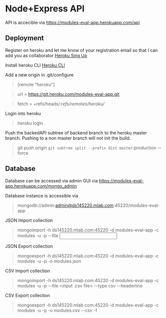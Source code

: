 # Node+Express API
API is accecible via https://modules-eval-app.herokuapp.com/api

## Deployment
Register on heroku and let me know of your registration email so that I can add you as collaborator
[Heroku Sing Up](https://signup.heroku.com/)

Install heroku CLI
[Heroku CLI](https://devcenter.heroku.com/articles/heroku-cli)

Add a new origin in .git/configure
>[remote "heroku"]

>   url = https://git.heroku.com/modules-eval-app.git

>   fetch = +refs/heads/*:refs/remotes/heroku/*

Login into heroku
> heroku login

Push the backedAPI subtree of backend branch to the heroku master branch. Pushing to a non master branch will not init the build.
> git push origin `git subtree split --prefix dist master`:production --force

## Database
Database can be accessed via admin GUI via https://modules-eval-app.herokuapp.com/mongo_admin

Database instance is accessible via
> mongodb://admin:admin@ds145220.mlab.com:45220/modules-eval-app

JSON Import collection
> mongoimport -h ds145220.mlab.com:45220 -d modules-eval-app -c modules -u <user> -p <password> --file <input file>

JSON Export collection
> mongoexport -h ds145220.mlab.com:45220 -d modules-eval-app -c modules -u <user> -p <password> -o modules.json

CSV Import collection
> mongoimport -h ds145220.mlab.com:45220 -d modules-eval-app -c modules -u <user> -p <password> --file <input .csv file> --type csv --headerline

CSV Export collection
> mongoexport -h ds145220.mlab.com:45220 -d modules-eval-app -c modules -u <user> -p <password> -o modules.csv --csv -f <comma-separated list of field names>
